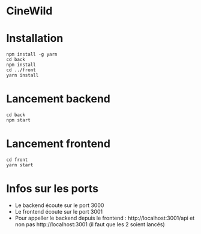 # CineWild

# Installation
```
npm install -g yarn
cd back
npm install
cd ../front
yarn install
```

# Lancement backend
```
cd back
npm start
```

# Lancement frontend 
```
cd front
yarn start
```

# Infos sur les ports
- Le backend écoute sur le port 3000
- Le frontend écoute sur le port 3001
- Pour appeller le backend depuis le frontend : http://localhost:3001/api et non pas http://localhost:3001 (il faut que les 2 soient lancés)
